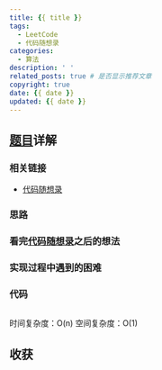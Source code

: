 ```yaml
---
title: {{ title }}
tags:
  - LeetCode
  - 代码随想录
categories:
  - 算法
description: ' '
related_posts: true # 是否显示推荐文章
copyright: true
date: {{ date }}
updated: {{ date }}
---
```


## [题目]()详解

### 相关链接

- [代码随想录]()

<!-- class="iframe_video" -->

### 思路

### 看完[代码随想录]()之后的想法

### 实现过程中遇到的困难

### 代码

```ts TypeScript

```

时间复杂度：O(n)
空间复杂度：O(1)

## 收获
